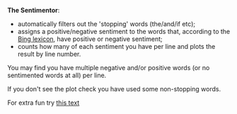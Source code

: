 
**The Sentimentor**:

 * automatically filters out the 'stopping' words (the/and/if etc);
 * assigns a positive/negative sentiment to the words that, according to the [Bing lexicon](https://www.cs.uic.edu/~liub/FBS/sentiment-analysis.html), have positive or negative sentiment;
 * counts how many of each sentiment you have per line and plots the result by line number.
 
 You may find you have multiple negative and/or positive words (or no sentimented words at all) per line.
 
 If you don't see the plot check you have used some non-stopping words.
 
 For extra fun try [this text](https://www.gov.uk/government/speeches/pm-address-to-the-nation-on-coronavirus-10-may-2020)